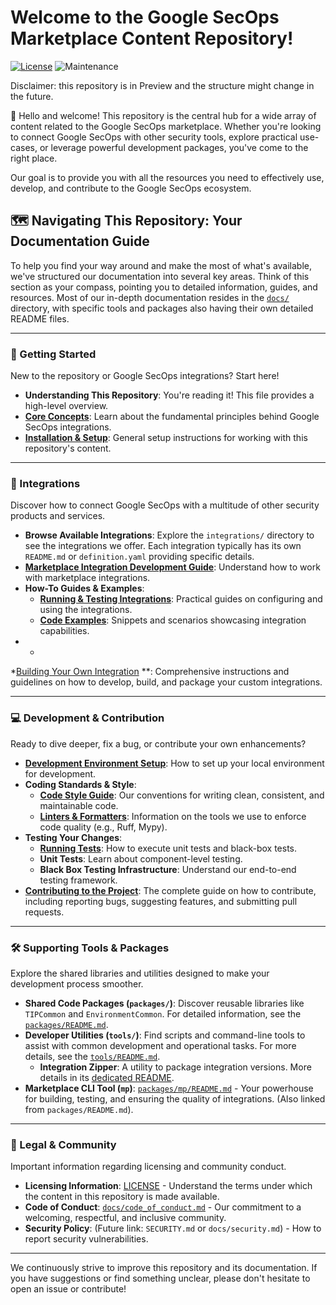 # Welcome to the Google SecOps Marketplace Content Repository!

[![License](https://img.shields.io/badge/License-Apache%202.0-blue.svg)](LICENSE)
![Maintenance](https://img.shields.io/maintenance/yes/2025)

Disclaimer: this repository is in Preview and the structure might change in the future.

👋 Hello and welcome! This repository is the central hub for a wide array of content
related to the Google SecOps marketplace. Whether you're looking to connect Google
SecOps with other security tools, explore practical use-cases, or leverage powerful
development packages, you've come to the right place.

Our goal is to provide you with all the resources you need to effectively use, develop,
and contribute to the Google SecOps ecosystem.

## 🗺️ Navigating This Repository: Your Documentation Guide

To help you find your way around and make the most of what's available, we've structured
our documentation into several key areas.
Think of this section as your compass,
pointing you to detailed information, guides, and resources. Most of our in-depth
documentation resides in the [`docs/`](./docs/) directory, with specific tools and
packages also having their own detailed README files.

---

### 🚀 Getting Started

New to the repository or Google SecOps integrations? Start here!

* **Understanding This Repository**: You're reading it!
  This file provides a high-level overview.
* **[Core Concepts](./docs/core_concepts.md)**: Learn about the
  fundamental principles behind Google SecOps integrations.
* **[Installation & Setup](./docs/installation_guide.mp)**: General setup instructions
  for working with this repository's content.

---

### 🔗 Integrations

Discover how to connect Google SecOps with a multitude of other security products and
services.

* **Browse Available Integrations**: Explore the `integrations/` directory to see the
  integrations we offer. Each integration typically has its own `README.md` or
  `definition.yaml` providing specific details.
* **[Marketplace Integration Development Guide](./docs/development/readme.md)**:
  Understand how to
  work with marketplace integrations.
* **How-To Guides & Examples**:
    * **[Running & Testing Integrations](./docs/development/integrations/tests)**:
      Practical guides on configuring and
      using the integrations.
    * **[Code Examples](./docs/development/integrations/examples.md)**: Snippets and
      scenarios showcasing integration capabilities.
*
    *
*[Building Your Own Integration](./docs/development/integrations/creating_integrations.md)
**:
Comprehensive
instructions and guidelines on how to develop, build, and package your custom
integrations.

---

### 💻 Development & Contribution

Ready to dive deeper, fix a bug, or contribute your own enhancements?

* **[Development Environment Setup](docs/development/setup.md)**: How to set up your
  local environment for development.
* **Coding Standards & Style**:
    * **[Code Style Guide](docs/development/code_style.md)**: Our
      conventions for writing clean, consistent, and maintainable code.
    * **[Linters & Formatters](docs/development/linters_formatters.md)**: Information on
      the tools we use to
      enforce code quality (e.g., Ruff, Mypy).
* **Testing Your Changes**:
    * **[Running Tests](./docs/integrations/development/running_tests.md)**: How to
      execute unit tests and black-box tests.
    * **Unit Tests**: Learn about component-level testing.
    * **Black Box Testing Infrastructure**: Understand our end-to-end testing framework.
* **[Contributing to the Project](./docs/conteibuting.md)**: The complete guide on how
  to contribute, including reporting bugs, suggesting
  features, and submitting pull requests.

---

### 🛠️ Supporting Tools & Packages

Explore the shared libraries and utilities designed to make your development process
smoother.

* **Shared Code Packages (`packages/`)**: Discover reusable libraries like `TIPCommon`
  and `EnvironmentCommon`. For detailed information, see the [
  `packages/README.md`](./packages/README.md).
* **Developer Utilities (`tools/`)**: Find scripts and command-line tools to assist with
  common development and operational tasks. For more details, see the [
  `tools/README.md`](./tools/README.md).
    * **Integration Zipper**: A utility to package integration versions. More details in
      its [dedicated README](./tools/zip_integration_by_version/README.md).
* **Marketplace CLI Tool (`mp`)**: [`packages/mp/README.md`](./packages/mp/README.md) -
  Your powerhouse for building, testing, and ensuring the quality of integrations. (Also
  linked from `packages/README.md`).

---

### 📜 Legal & Community

Important information regarding licensing and community conduct.

* **Licensing Information**: [LICENSE](./LICENSE) - Understand the terms under which the
  content in this repository is made available.
* **Code of Conduct**: [`docs/code_of_conduct.md`](./docs/code_of_conduct.md) - Our
  commitment to a welcoming, respectful, and inclusive community.
* **Security Policy**: (Future link: `SECURITY.md` or `docs/security.md`) - How to
  report security vulnerabilities.

---

We continuously strive to improve this repository and its documentation. If you have
suggestions or find something unclear, please don't hesitate to open an issue or
contribute!
